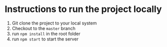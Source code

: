 # Instructions to run the project locally 

1) Git clone the project to your local system 
2) Checkout to the `master` branch
3) run `npm install` in the root folder 
4) run `npm start` to start the server 
